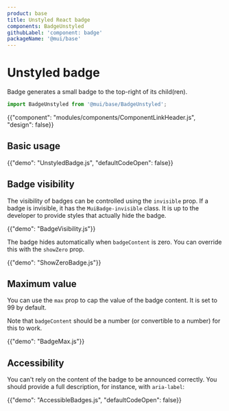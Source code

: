 ```yaml
---
product: base
title: Unstyled React badge
components: BadgeUnstyled
githubLabel: 'component: badge'
packageName: '@mui/base'
---
```


# Unstyled badge

<p class="description">Badge generates a small badge to the top-right of its child(ren).</p>

```js
import BadgeUnstyled from '@mui/base/BadgeUnstyled';
```

{{"component": "modules/components/ComponentLinkHeader.js", "design": false}}

## Basic usage

{{"demo": "UnstyledBadge.js", "defaultCodeOpen": false}}

## Badge visibility

The visibility of badges can be controlled using the `invisible` prop.
If a badge is invisible, it has the `MuiBadge-invisible` class.
It is up to the developer to provide styles that actually hide the badge.

{{"demo": "BadgeVisibility.js"}}

The badge hides automatically when `badgeContent` is zero. You can override this with the `showZero` prop.

{{"demo": "ShowZeroBadge.js"}}

## Maximum value

You can use the `max` prop to cap the value of the badge content.
It is set to 99 by default.

Note that `badgeContent` should be a number (or convertible to a number) for this to work.

{{"demo": "BadgeMax.js"}}

## Accessibility

You can't rely on the content of the badge to be announced correctly.
You should provide a full description, for instance, with `aria-label`:

{{"demo": "AccessibleBadges.js", "defaultCodeOpen": false}}
